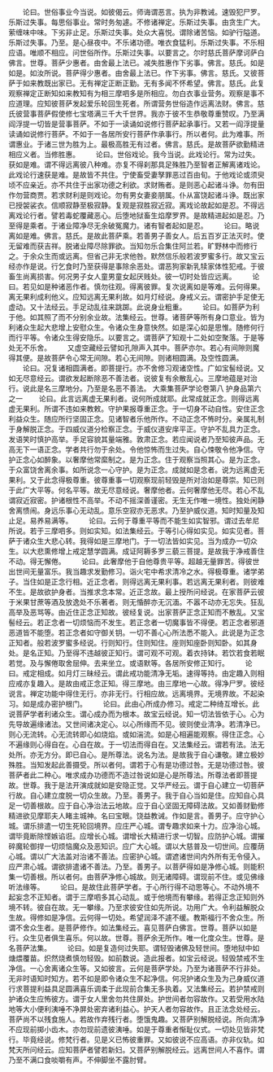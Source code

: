<!-- { "loadSidebar": true } -->
　　论曰。世俗事业今当说。如彼偈云。师诲谓恶言。执为非教诫。速毁犯尸罗。乐斯过失事。每思俗事业。常时务匆遽。不修诸禅定。乐斯过失事。由贪生广大。萦缠味中味。下劣非止足。乐斯过失事。处众大喜悦。谓除诸苦恼。如驴行隘道。乐斯过失事。乃至。是心昼夜中。不乐诸功德。唯衣食猛利。乐斯过失事。不乐相应语。唯顺不相应。问世俗所作。乐斯过失事。以要言之。尔时慈氏菩萨摩诃萨白佛言。世尊。菩萨少惠者。由舍最上法已。减失胜惠作下劣事。佛言。慈氏。如是如是。如汝所说。菩萨得少惠者。由舍最上法已。作下劣事。佛言。慈氏。又彼菩萨于如来教既出家已。无有禅定正断正勤。无有多闻不怀希望。佛言。慈氏。此复观察禅定正断知如来教知有为相三摩呬多是所相应。勿白衣事业营务。观察是事不应道理。应知彼菩萨发起爱乐轮回生死者。所谓营务世俗造作远离法财。佛言。慈氏彼营事菩萨假使修七宝塔满三千大千世界。我亦于彼不生恭敬尊重赞叹。乃至满阎浮提一切皆是营事菩萨。不如于一读诵如说修行菩萨起承事行。又若一阎浮提量读诵如说修行菩萨。不如于一各居所安行菩萨作承事行。所以者何。此为难事。所谓惠业。于诸三世为胜为上。最极高胜无有过者。佛言。慈氏。是故菩萨欲勤精进相应义者。当修胜惠。
　　论曰。世俗戏论。我今当说。此戏论行。常为过失。获如是难。谓不得远离彼八种难。亦复不得刹那具足殊胜乃至智者正解离诸戏论。此戏论行速获是难。是故皆不共住。宁使畜受妻孥罪恶过百由旬。于他戏论或须臾顷不应亲近。亦不共住于出家功德之利欲。求财贿者。是则恶心起诸斗诤。勿有田作勿营商贾。若求财利是则戏论。勿有男女妻妾朋属。仆从富饶起诸斗诤。既出家已授袈裟衣。信顺寂静至极寂静。复观是寂胜寂近寂。离戏论故起如是忍。不得远离戏论行者。譬若毒蛇覆藏恶心。后堕地狱畜生焰摩罗界。是故精进起如是忍。乃至得是乘者。于诸业障净尽无余破冤魔力。诸有智者起如是忍。
　　论曰。略说离如是难。佛言。慈氏。是故此菩萨乘。若善男子善女人。后五百岁正法灭时。使无留难而获吉祥。脱诸业障尽除罪欲。当知勿乐合集住阿兰若。旷野林中而修行之。于余众生而或远离。但省己非无求他咎。默然信乐般若波罗蜜多行。故又宝云经亦作是说。行乞食时乃至获得是事除余恶处。谓恶狗家新乳犊家体性犯戒。于彼畜生尚离损害。何况男子女人童男童女起厌贱处。彼一切时处皆应远离。
　　论曰。若见如是种诸恶作者。慎勿往观。得离彼罪。复次说离如是等难。云何得果。离无果利成利他义。应知远离无果利故。如月灯经说。身戒义云。谓密护手足使无虚动。又十法经云。手足动乱往来跳踯。此说身业粗重。
　　论曰。如菩萨为利于他。如其照了而不分别余业故。法集经云。世尊。诸菩萨等所有身口意业。皆为利诸众生起大悲增上安慰众生。令诸众生身意快然。如是深心如是思惟。随修何行而行平等。令诸众生得安隐乐。以要言之。谓菩萨了知观十二处如空聚落。于是等处无不乐舍。
　　又虚空藏经云譬如孔隙声入其中。菩萨亦尔。若心有间隙则魔得其便。是故菩萨令心常无间隙。若心无间隙。则诸相圆满。及空性圆满。
　　论曰。况复诸相圆满者。即菩提行。亦不舍修习观诸空性。广如宝髻经说。又如无尽意经云。谓欲发起断除恶不善法者。说彼复有余散乱心。三摩地蕴是对治行。说此是名三摩地分。乃至是名恶不善法。
大乘集菩萨学论卷第八
护身品第六之一
　　论曰。此言远离虚无果利者。说何所成就耶。此常成就正念。则得远离虚无果利。所谓不违如来教敕。守护果报尊重正念。于一切身不动自性。安住正念利益众生。随应所行坚固正念。见诸智者乐他所作。不动正念不怖时分。亲属礼制于身解脱正念。于四威仪道分检察正念。于威仪道安庠平正。守护不乱具力正念。发语笑时慎护高举。手足容貌其量端雅。敦肃正念。若应闻说者乃至知彼声品。无高无下一语正念。学者共行勿于余处。令他惊怖而生过失。自心悚敬令他净信。守护正念心如醉象。以奢摩他常縻制之。是为正念。住于观察当照其心。是为正念。于众富饶舍离余事。如所说念一心守护。是为正念。成就如是念者。说为远离虚无果利。又于此念得极尊重。彼尊重事一切观察现前轻毁是所对治如是尊崇。知已则于此广大平等。何名平等。故无尽意经说。奢摩他者。云何奢摩他无尽。若心不乱谓寂近寂密。护诸根性不高举。不动不摇深善谨密。无生无作唯一境性。独处闲静舍离愦闹。身远乐事心无动乱。意乐空寂亦无恶求。乃至护威仪道。知时知量及知止足。易养易满等。
　　论曰。云何于尊重平等而不能生如实智邪。谓过去牟尼所说。若于三摩呬多。则如实知。如法集经云。于等引心得如实见。如实见者。菩萨于诸众生大悲心转。我得如是三摩地门。于一切法皆如实见。当为成办一切众生。以大悲熏修增上戒定慧学圆满。成证阿耨多罗三藐三菩提。是故我于净戒善住不动。得无懈倦。
　　论曰。此奢摩他于自他尊贵平等。超越无量罪苦。得彼世出世间无量富乐。我当趣求发勤修习。诣火宅中希求清冷之水。得极尊重。诸学弟子。当住如是正念行相。近正念者。则得远离无果利事。若远离无果利者。则彼难不生。是故欲护身者。当推求念本常。近正念故。最上授所问经说。在家菩萨云彼于米果甘蔗等酒及放逸处不乐著者。则无惛醉亦无沉湎。不嚣不动亦无忘失。狂乱高举及恶骂等。由近住正念正知故。彼经复说。出家菩萨正念正知而不散乱。又宝髻经云。若正念者一切烦恼而不发生。若正念者一切魔事皆不得便。若正念者邪道恶道皆不能堕。若正念者如守御关钥。一切不善心心所法悉不能入。此说是为正念正知者。般若波罗蜜多经说。行则知行。住则知住。座则知座卧则知卧。如其身处。是名正知。乃至得不违越彼正知行。谓可观不可观。着衣持钵。若饮若食若眠若觉。及与懈倦取舍屈伸。去来坐立。或语默等。各居所安修正知行。
　　论曰。戒定相成。如月灯三昧经云。谓此戒功能清净无垢。速得等持。由定趣入则相应戒亦复趣入。是故由戒正念正知。得三摩地。由三摩地一心故。得净尸罗。彼经说言。禅定功能中得住无行。亦非无行。行相应故。远离境界。无境界故。不起染习。如是成办密护根门。
　　论曰。此由心所成办修习。戒定二种绮互增长。此说菩萨学者利诸众生。谓心成办而为根本。故宝云经说。知一切法皆依于心。心为先导故遍缘诸法。又世间诸决定心。以心所缘而不见。彼则使业清净。若清净已。则心无流转。心无流转即心如烧焰。或如湍流。如是心相遍能观察。得住正念。心不遍缘则心得自在。心自在故。于一切法而得自在。又法集经云。谓若有法。法无处所。亦无方分。即已自心。是所尊法。说名为法。是故我于自心谦敬。建立极妙殊胜。当知发起此善摄受。所以者何。谓若于心有是功德过咎。无是功德过咎。彼菩萨者此二种心。唯求成办功德而不造过咎说如是心是所尊法。所尊法者即菩提故。世尊。我于是法开演成就如是安隐正觉。又华严经云。谓于自心建立一切菩萨行故。自心建立度脱一切众生故。乃至。善男子。我于自心当如是住。应知自心具足一切善根故。应于自心净治法云地故。应于自心坚固无障碍法故。又如善财勤修精进欲见摩耶夫人睹主城神。名曰宝眼。饶益教诫。作如是言。善男子。应守护心城。谓乐排遣一切生死轮回境界。应庄严心城。谓专趣求如来十力。应净治心城。谓毕竟断除悭嫉谄诳。应增长心城。谓增长大精进行求一切智。应防护心城。谓摧碎魔轮御捍一切烦恼魔众及恶知识。应广大心城。谓以大慈普及一切世间。应覆荫心城。谓以广大法盖对治诸不善法。应密护心城。谓遮诸世间内外所有无令侵入。应严肃心城。谓欲排遣诸不善法。乃至。善男子。以菩萨得如是净修心城。则能积集一切善根。所以者何。由菩萨净修心城故。则无诸障碍。谓现前不住。或见佛缘听法缘等。
　　论曰。是故住此菩萨学者。于心所行得不动思等心。不动外境不起妄念不正知者。谓于三摩呬多其心动乱。或于他境而有攀缘。若得正念正知则外境不转。彼自在故。无一攀缘。乃至求彼安住如先所说。功用广大。令利益解脱众生故。得修如是净信。云何得一切处。希望润泽不遽不缓。教斯福行不舍众生。所谓不舍众生者。是菩萨修作。如法集经云。喜见菩萨白佛言。世尊。菩萨以如是行。众生见者俱生喜乐。何以故。世尊。菩萨余无所作。唯一化度众生。世尊。是名菩萨法集。
　　论曰。如是复造何过失耶。谓轻毁诸佛及轻世间。堕地狱中如煻煨覆苗。炽然烧煮慎勿轻毁。如前数说。造此报者。如宝云经说。轻毁禁戒不生净信。一心舍离诸众生等。又如彼言。云何是菩萨学处。乃至为诸菩萨不行非处。无非时语知时知方。若不如是即令诸众生不起净信。何况护诸众生及为己身威仪道行求菩提利益具足圆满喜乐调柔于此现前合集无多执着。又法集经云。若护禁戒则护诸众生应怖彼方。谓于女人里舍勿共住屏处。护世间者勿容故作。又若受用水陆地等大小便利洟唾不净屏处密弃诸利益心。护天人者勿容故作。且正法念处经云。菩萨尚不以残食施人。若故作弃残行者。堕饿鬼趣。又菩萨别解脱经说。所向清净不应现前掷小齿木。亦勿现前遗彼洟唾。如是于尊重者惭耻仪式。一切处见皆非梵行。毕竟经说。修梵行者。见是义已怖彼重罪。又如彼说不应高语。亦非仪轨。如梵天所问经云。应知菩萨者譬若新妇。又菩萨别解脱经云。远离世间人不喜作。谓乃至不满口食啖嚼有声。不伸脚坐不露肘臂。
